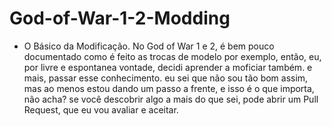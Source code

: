 # God-of-War-1-2-Modding
- O Básico da Modificação.
No God of War 1 e 2, é bem pouco documentado como é feito as trocas de modelo por exemplo, então, eu, por livre e espontanea vontade, decidi aprender a moficiar também.
e mais, passar esse conhecimento. eu sei que não sou tão bom assim, mas ao menos estou dando um passo a frente, e isso é o que importa, não acha?
se você descobrir algo a mais do que sei, pode abrir um Pull Request, que eu vou avaliar e aceitar.
